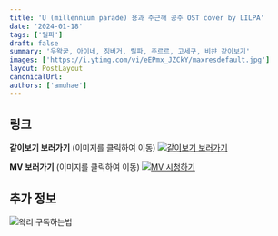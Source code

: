```yaml
---
title: 'U (millennium parade) 용과 주근깨 공주 OST cover by LILPA'
date: '2024-01-18'
tags: ['릴파']
draft: false
summary: '우왁굳, 아이네, 징버거, 릴파, 주르르, 고세구, 비챤 같이보기'
images: ['https://i.ytimg.com/vi/eEPmx_JZCkY/maxresdefault.jpg']
layout: PostLayout
canonicalUrl:
authors: ['amuhae']
---
```


## 링크

**같이보기 보러가기** (이미지를 클릭하여 이동)
[![같이보기 보러가기](../static/images/logo.png)](https://cafe.naver.com/steamindiegame/14546055)

**MV 보러가기** (이미지를 클릭하여 이동)
[![MV 시청하기](https://i.ytimg.com/vi/eEPmx_JZCkY/maxresdefault.jpg)](https://youtu.be/eEPmx_JZCkY)

## 추가 정보

![왁리 구독하는법](../static/images/sub.gif)
